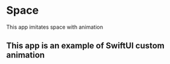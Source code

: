 # Space
This app imitates space with animation
## This app is an example of SwiftUI custom animation
